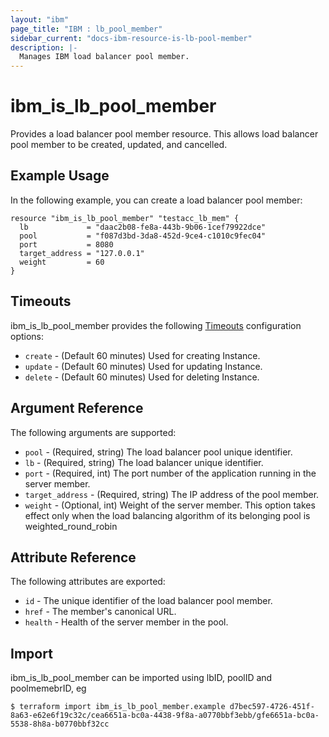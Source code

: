 ```yaml
---
layout: "ibm"
page_title: "IBM : lb_pool_member"
sidebar_current: "docs-ibm-resource-is-lb-pool-member"
description: |-
  Manages IBM load balancer pool member.
---
```


# ibm\_is_lb_pool_member

Provides a load balancer pool member resource. This allows load balancer pool member to be created, updated, and cancelled.


## Example Usage

In the following example, you can create a load balancer pool member:

```hcl
resource "ibm_is_lb_pool_member" "testacc_lb_mem" {
  lb             = "daac2b08-fe8a-443b-9b06-1cef79922dce"
  pool           = "f087d3bd-3da8-452d-9ce4-c1010c9fec04"
  port           = 8080
  target_address = "127.0.0.1"
  weight		 = 60
}

```

## Timeouts

ibm_is_lb_pool_member provides the following [Timeouts](https://www.terraform.io/docs/configuration/resources.html#timeouts) configuration options:

* `create` - (Default 60 minutes) Used for creating Instance.
* `update` - (Default 60 minutes) Used for updating Instance.
* `delete` - (Default 60 minutes) Used for deleting Instance.

## Argument Reference

The following arguments are supported:

* `pool` - (Required, string) The load balancer pool unique identifier.
* `lb` - (Required, string)  The load balancer unique identifier.
* `port` - (Required, int) The port number of the application running in the server member.
* `target_address` - (Required, string) The IP address of the pool member.
* `weight` - (Optional, int) Weight of the server member. This option takes effect only when the load balancing algorithm of its belonging pool is weighted_round_robin

## Attribute Reference

The following attributes are exported:

* `id` - The unique identifier of the load balancer pool member.
* `href` - The member's canonical URL.
* `health` - Health of the server member in the pool.

## Import

ibm_is_lb_pool_member can be imported using lbID, poolID and poolmemebrID, eg

```
$ terraform import ibm_is_lb_pool_member.example d7bec597-4726-451f-8a63-e62e6f19c32c/cea6651a-bc0a-4438-9f8a-a0770bbf3ebb/gfe6651a-bc0a-5538-8h8a-b0770bbf32cc
```
